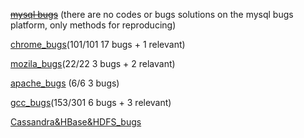
~~[mysql bugs](https://github.com/tanhuang01/bugstatics/blob/main/mysql_bugs.md)~~ (there are no codes or bugs solutions on the mysql bugs platform, only methods for reproducing)

[chrome_bugs](https://github.com/tanhuang01/bugstatics/blob/main/chromium_bugs.md)(101/101 17 bugs + 1 relevant)

[mozila_bugs](https://github.com/tanhuang01/bugstatics/blob/main/mozila_bugs.md)(22/22 3 bugs + 2 relavant)

[apache_bugs](https://github.com/tanhuang01/bugstatics/blob/main/apache_bugs.md) (6/6 3 bugs) 

[gcc_bugs](https://github.com/tanhuang01/bugstatics/blob/main/GCC_bugs.md)(153/301 6 bugs + 3 relevant)

[Cassandra&HBase&HDFS_bugs](https://github.com/tanhuang01/bugstatics/blob/main/Cassandra_Hbase_HDFS_bugs.md)

